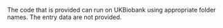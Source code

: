 The code that is provided can run on UKBiobank using appropriate folder names. The entry data are not provided.
